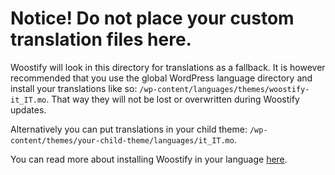 # Notice! Do not place your custom translation files here.

Woostify will look in this directory for translations as a fallback. It is however recommended that you use the global WordPress language directory and install your translations like so: `/wp-content/languages/themes/woostify-it_IT.mo`. That way they will not be lost or overwritten during Woostify updates.

Alternatively you can put translations in your child theme: `/wp-content/themes/your-child-theme/languages/it_IT.mo`.

You can read more about installing Woostify in your language [here](http://docs.woocommerce.com/document/installing-woostify-in-your-language/).